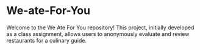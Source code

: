 # We-ate-For-You
Welcome to the We Ate For You repository! This project, initially developed as a class assignment, allows users to anonymously evaluate and review restaurants for a culinary guide.
